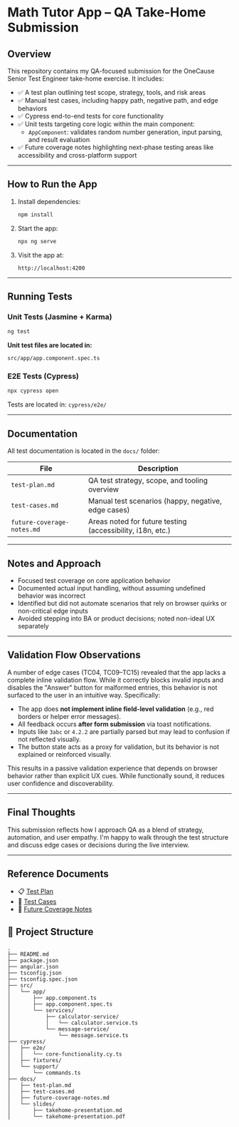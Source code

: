 # Math Tutor App – QA Take-Home Submission

## Overview

This repository contains my QA-focused submission for the OneCause Senior Test Engineer take-home exercise. It includes:

- ✅ A test plan outlining test scope, strategy, tools, and risk areas
- ✅ Manual test cases, including happy path, negative path, and edge behaviors
- ✅ Cypress end-to-end tests for core functionality
- ✅ Unit tests targeting core logic within the main component:
  - `AppComponent`: validates random number generation, input parsing, and result evaluation
- ✅ Future coverage notes highlighting next-phase testing areas like accessibility and cross-platform support

---

## How to Run the App

1. Install dependencies:

   ```bash
   npm install
   ```

2. Start the app:

   ```bash
   npx ng serve
   ```

3. Visit the app at:
   ```
   http://localhost:4200
   ```

---

## Running Tests

### Unit Tests (Jasmine + Karma)

```bash
ng test
```

**Unit test files are located in:**

```
src/app/app.component.spec.ts
```

### E2E Tests (Cypress)

```bash
npx cypress open
```

Tests are located in: `cypress/e2e/`

---

## Documentation

All test documentation is located in the `docs/` folder:

| File                       | Description                                                |
| -------------------------- | ---------------------------------------------------------- |
| `test-plan.md`             | QA test strategy, scope, and tooling overview              |
| `test-cases.md`            | Manual test scenarios (happy, negative, edge cases)        |
| `future-coverage-notes.md` | Areas noted for future testing (accessibility, i18n, etc.) |

---

## Notes and Approach

- Focused test coverage on core application behavior
- Documented actual input handling, without assuming undefined behavior was incorrect
- Identified but did not automate scenarios that rely on browser quirks or non-critical edge inputs
- Avoided stepping into BA or product decisions; noted non-ideal UX separately

---

## Validation Flow Observations

A number of edge cases (TC04, TC09–TC15) revealed that the app lacks a complete inline validation flow. While it correctly blocks invalid inputs and disables the "Answer" button for malformed entries, this behavior is not surfaced to the user in an intuitive way. Specifically:

- The app does **not implement inline field-level validation** (e.g., red borders or helper error messages).
- All feedback occurs **after form submission** via toast notifications.
- Inputs like `3abc` or `4.2.2` are partially parsed but may lead to confusion if not reflected visually.
- The button state acts as a proxy for validation, but its behavior is not explained or reinforced visually.

This results in a passive validation experience that depends on browser behavior rather than explicit UX cues. While functionally sound, it reduces user confidence and discoverability.

---

## Final Thoughts

This submission reflects how I approach QA as a blend of strategy, automation, and user empathy. I'm happy to walk through the test structure and discuss edge cases or decisions during the live interview.

---

## Reference Documents

- 📋 [Test Plan](docs/test-plan.md)
- 📄 [Test Cases](docs/test-cases.md)
- 🔮 [Future Coverage Notes](docs/future-coverage-notes.md)

## 📁 Project Structure

```
.
├── README.md
├── package.json
├── angular.json
├── tsconfig.json
├── tsconfig.spec.json
├── src/
│   └── app/
│       ├── app.component.ts
│       ├── app.component.spec.ts
│       └── services/
│           ├── calculator-service/
│           │   └── calculator.service.ts
│           └── message-service/
│               └── message.service.ts
├── cypress/
│   ├── e2e/
│   │   └── core-functionality.cy.ts
│   ├── fixtures/
│   └── support/
│       └── commands.ts
├── docs/
│   ├── test-plan.md
│   ├── test-cases.md
│   ├── future-coverage-notes.md
│   └── slides/
│       ├── takehome-presentation.md
│       └── takehome-presentation.pdf
```
